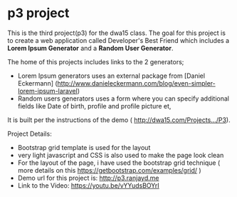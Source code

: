 # p3 project

This is the third project(p3) for the dwa15 class. The goal for this project is to create a web application called Developer's Best Friend which includes a **Lorem Ipsum Generator** and a **Random User Generator**.

The home of this projects includes links to the 2 generators;

* Lorem Ipsum generators uses an external package from [Daniel Eckermann] (http://www.danieleckermann.com/blog/even-simpler-lorem-ipsum-laravel)
* Random users generators uses a form where you can specify additional fields like Date of birth, profile and profile picture et,

It is built per the instructions of the demo ( http://dwa15.com/Projects.../P3).

Project Details:
* Bootstrap grid template is used for the layout
* very light javascript and CSS is also used to make the page look clean
* For the layout of the page, i have used the bootstrap grid technique ( more details on this https://getbootstrap.com/examples/grid/ )
* Demo url for this project is: http://p3.ranjayd.me
* Link to the Video: https://youtu.be/vYYudsBOYrI

